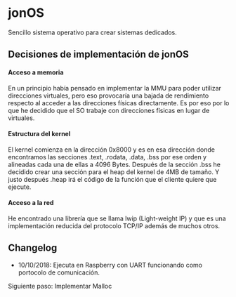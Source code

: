 # jonOS
Sencillo sistema operativo para crear sistemas dedicados.

## Decisiones de implementación de jonOS

#### Acceso a memoria
En un principio había pensado en implementar la MMU para poder utilizar direcciones virtuales, pero eso provocaría una bajada de rendimiento respecto al acceder a las direcciones físicas directamente. Es por eso por lo que he decidido que el SO trabaje con direcciones físicas en lugar de virtuales.

#### Estructura del kernel
El kernel comienza en la dirección 0x8000 y es en esa dirección donde encontramos las secciones .text, .rodata, .data, .bss por ese orden y alineadas cada una de ellas a 4096 Bytes. Después de la sección .bss he decidido crear una sección para el heap del kernel de 4MB de tamaño. Y justo después .heap irá el código de la función que el cliente quiere que ejecute.

#### Acceso a la red
He encontrado una librería que se llama lwip (Light-weight IP) y que es una implementación reducida del protocolo TCP/IP además de muchos otros.

## Changelog

- 10/10/2018: Ejecuta en Raspberry con UART funcionando como portocolo de comunicación.

Siguiente paso: Implementar Malloc